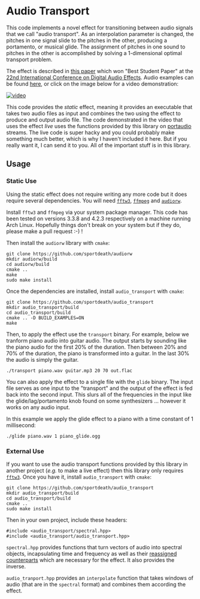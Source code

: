 # Audio Transport

This code implements a novel effect for transitioning between audio signals that we call "audio transport". As an interpolation parameter is changed, the pitches in one signal slide to the pitches in the other, producing a portamento, or musical glide. The assignment of pitches in one sound to pitches in the other is accomplished by solving a 1-dimensional optimal transport problem.

The effect is described in [this paper](https://arxiv.org/abs/1906.06763) which won "Best Student Paper" at the [22nd International Conference on Digital Audio Effects](http://dafx2019.bcu.ac.uk/). Audio examples can be found [here](https://soundcloud.com/audio_transport), or click on the image below for a video demonstration:

[![video](https://live.staticflickr.com/65535/49050087898_a81680c7cb_o_d.png)](https://www.youtube.com/watch?v=LXqZMKXSPJo)

This code provides the *static* effect, meaning it provides an executable that takes two audio files as input and combines the two using the effect to produce and output audio file. The code demonstrated in the video that uses the effect *live* uses the functions provided by this library on [portaudio](http://www.portaudio.com/) streams. The live code is super hacky and you could probably make something much better, which is why I haven't included it here. But if you really want it, I can send it to you. All of the important stuff is in this library.

## Usage

### Static Use

Using the static effect does not require writing any more code but it does require several dependencies. You will need [```fftw3```](http://fftw.org/), [```ffmpeg```](https://ffmpeg.org/) and [```audiorw```](https://github.com/sportdeath/audiorw).

Install ```fftw3``` and ```ffmpeg``` via your system package manager. This code has been tested on versions 3.3.8 and 4.2.3 respectively on a machine running Arch Linux. Hopefully things don't break on your system but if they do, please make a pull request :-) !

 Then install the ```audiorw``` library with ```cmake```:

    git clone https://github.com/sportdeath/audiorw
    mkdir audiorw/build
    cd audiorw/build
    cmake ..
    make
    sudo make install

Once the dependencies are installed, install ```audio_transport``` with ```cmake```:

    git clone https://github.com/sportdeath/audio_transport
    mkdir audio_transport/build
    cd audio_transport/build
    cmake .. -D BUILD_EXAMPLES=ON
    make

Then, to apply the effect use the ```transport``` binary. For example, below we tranform piano audio into guitar audio. The output starts by sounding like the piano audio for the first 20% of the duration. Then between 20% and 70% of the duration, the piano is transformed into a guitar. In the last 30% the audio is simply the guitar.

    ./transport piano.wav guitar.mp3 20 70 out.flac

You can also apply the effect to a single file with the ```glide``` binary. The input file serves as one input to the "transport" and the output of the effect is fed back into the second input. This slurs all of the frequencies in the input like the glide/lag/portamento knob found on some synthesizers ... however it works on any audio input.

In this example we apply the glide effect to a piano with a time constant of 1 millisecond:

    ./glide piano.wav 1 piano_glide.ogg

### External Use

If you want to use the audio transport functions provided by this library in another project (*e.g.* to make a live effect) then this library only requires [```fftw3```](http://fftw.org/). Once you have it, install ```audio_transport``` with ```cmake```:

    git clone https://github.com/sportdeath/audio_transport
    mkdir audio_transport/build
    cd audio_transport/build
    cmake ..
    sudo make install

Then in your own project, include these headers:

    #include <audio_transport/spectral.hpp>
    #include <audio_transport/audio_transport.hpp>

```spectral.hpp``` provides functions that turn vectors of audio into spectral objects, incapsulating time and frequency as well as their [reassigned counterparts](https://en.wikipedia.org/wiki/Reassignment_method) which are necessary for the effect. It also provides the inverse.

```audio_tranport.hpp``` provides an ```interpolate``` function that takes windows of audio (that are in the ```spectral``` format) and combines them according the effect.
